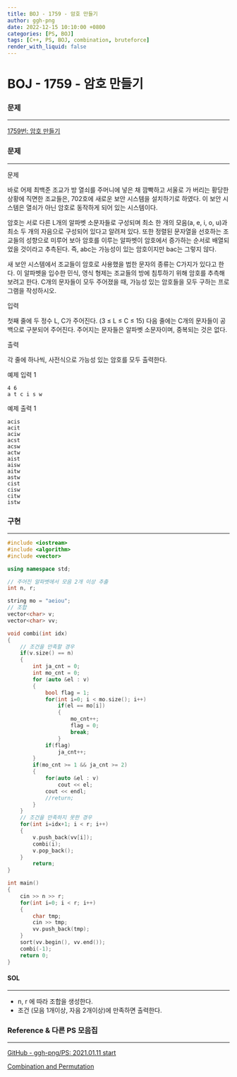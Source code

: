 ```yaml
---
title: BOJ - 1759 - 암호 만들기
author: ggh-png
date: 2022-12-15 10:10:00 +0800
categories: [PS, BOJ]
tags: [C++, PS, BOJ, combination, bruteforce]
render_with_liquid: false
---
```


# BOJ  - 1759 - **암호 만들기**

### 문제

---

[1759번: 암호 만들기](https://www.acmicpc.net/problem/1759)

### 문제

---

문제

바로 어제 최백준 조교가 방 열쇠를 주머니에 넣은 채 깜빡하고 서울로 가 버리는 황당한 상황에 직면한 조교들은, 702호에 새로운 보안 시스템을 설치하기로 하였다. 이 보안 시스템은 열쇠가 아닌 암호로 동작하게 되어 있는 시스템이다.

암호는 서로 다른 L개의 알파벳 소문자들로 구성되며 최소 한 개의 모음(a, e, i, o, u)과 최소 두 개의 자음으로 구성되어 있다고 알려져 있다. 또한 정렬된 문자열을 선호하는 조교들의 성향으로 미루어 보아 암호를 이루는 알파벳이 암호에서 증가하는 순서로 배열되었을 것이라고 추측된다. 즉, abc는 가능성이 있는 암호이지만 bac는 그렇지 않다.

새 보안 시스템에서 조교들이 암호로 사용했을 법한 문자의 종류는 C가지가 있다고 한다. 이 알파벳을 입수한 민식, 영식 형제는 조교들의 방에 침투하기 위해 암호를 추측해 보려고 한다. C개의 문자들이 모두 주어졌을 때, 가능성 있는 암호들을 모두 구하는 프로그램을 작성하시오.

입력

첫째 줄에 두 정수 L, C가 주어진다. (3 ≤ L ≤ C ≤ 15) 다음 줄에는 C개의 문자들이 공백으로 구분되어 주어진다. 주어지는 문자들은 알파벳 소문자이며, 중복되는 것은 없다.

출력

각 줄에 하나씩, 사전식으로 가능성 있는 암호를 모두 출력한다.

예제 입력 1

```
4 6
a t c i s w

```

예제 출력 1

```
acis
acit
aciw
acst
acsw
actw
aist
aisw
aitw
astw
cist
cisw
citw
istw
```

### 구현

---

```cpp
#include <iostream>
#include <algorithm>
#include <vector>

using namespace std;

// 주어진 알파벳에서 모음 2개 이상 추출 
int n, r;

string mo = "aeiou";
// 조합 
vector<char> v;
vector<char> vv;

void combi(int idx)
{
    // 조건을 만족할 경우 
    if(v.size() == n)
    {
        int ja_cnt = 0;
        int mo_cnt = 0;
        for (auto &el : v)
        {
            bool flag = 1;
            for(int i=0; i < mo.size(); i++)
                if(el == mo[i])
                {
                    mo_cnt++;
                    flag = 0;
                    break;
                }
            if(flag)
                ja_cnt++;
        }
        if(mo_cnt >= 1 && ja_cnt >= 2)
        {
            for(auto &el : v)
                cout << el;
            cout << endl;
            //return;
        }
    }
    // 조건을 만족하지 못한 경우 
    for(int i=idx+1; i < r; i++)    
    {  
        v.push_back(vv[i]);
        combi(i);
        v.pop_back();
    } 
        return;
}

int main()
{
    cin >> n >> r;
    for(int i=0; i < r; i++)
    {
        char tmp;
        cin >> tmp;
        vv.push_back(tmp);
    }
    sort(vv.begin(), vv.end());
    combi(-1);
    return 0;
}
```

#### SOL

---

- n, r 에 따라 조합을 생성한다.
- 조건 (모음 1개이상, 자음 2개이상)에 만족하면 출력한다.

### Reference & 다른 PS 모음집

---

[GitHub - ggh-png/PS: 2021.01.11 start](https://github.com/ggh-png/PS)

[Combination and Permutation](https://ggh-png.github.io/posts/permuandcombi/)